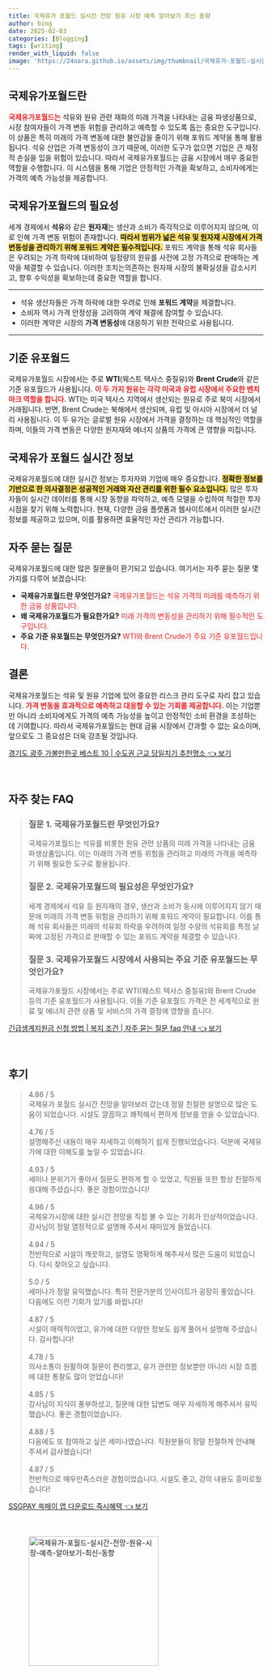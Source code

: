 ```yaml
---
title: 국제유가 포월드 실시간 전망 원유 시장 예측 알아보기 최신 동향
author: bing
date: 2025-02-03
categories: [Blogging]
tags: [writing]
render_with_liquid: false
image: 'https://24nara.github.io/assets/img/thumbnail/국제유가-포월드-실시간-전망-원유-시장-예측-알아보기-최신-동향.webp'
---
```



<h2 id='국제유가포월드란'>국제유가포월드란</h2>

<p><b><span style="color: #ee2323;">국제유가포월드는</span></b> 석유와 원유 관련 재화의 미래 가격을 나타내는 금융 파생상품으로, 시장 참여자들이 가격 변동 위험을 관리하고 예측할 수 있도록 돕는 중요한 도구입니다. 이 상품은 특히 미래의 가격 변동에 대한 불안감을 줄이기 위해 포워드 계약을 통해 활용됩니다. 석유 산업은 가격 변동성이 크기 때문에, 이러한 도구가 없으면 기업은 큰 재정적 손실을 입을 위험이 있습니다. 따라서 국제유가포월드는 금융 시장에서 매우 중요한 역할을 수행합니다. 이 시스템을 통해 기업은 안정적인 가격을 확보하고, 소비자에게는 가격의 예측 가능성을 제공합니다.</p>

<h2 id='국제유가포월드의 필요성'>국제유가포월드의 필요성</h2>

<p>세계 경제에서 <b>석유</b>와 같은 <b>원자재</b>는 생산과 소비가 즉각적으로 이루어지지 않으며, 이로 인해 가격 변동 위험이 존재합니다. <b><span style="background-color: #ffe066;">따라서 범위가 넓은 석유 및 원자재 시장에서 가격 변동성을 관리하기 위해 포워드 계약은 필수적입니다.</span></b> 포워드 계약을 통해 석유 회사들은 우려되는 가격 하락에 대비하여 일정량의 원유를 사전에 고정 가격으로 판매하는 계약을 체결할 수 있습니다. 이러한 조치는의존하는 원자재 시장의 불확실성을 감소시키고, 향후 수익성을 확보하는데 중요한 역할을 합니다.</p>

<hr />

<ul>
    <li>석유 생산자들은 가격 하락에 대한 우려로 인해 <b>포워드 계약</b>을 체결합니다.</li>
    <li>소비자 역시 가격 안정성을 고려하여 계약 체결에 참여할 수 있습니다.</li>
    <li>이러한 계약은 시장의 <b>가격 변동성</b>에 대응하기 위한 전략으로 사용됩니다.</li>
</ul>

<hr />

<h2 id='기준유포월드'>기준 유포월드</h2>

<p>국제유가포월드 시장에서는 주로 <b>WTI</b>(웨스트 텍사스 중질유)와 <b>Brent Crude</b>와 같은 기준 유포월드가 사용됩니다. <b><span style="color: #ee2323;">이 두 가지 원유는 각각 미국과 유럽 시장에서 주요한 벤치마크 역할을 합니다.</span></b> WTI는 미국 텍사스 지역에서 생산되는 원유로 주로 북미 시장에서 거래됩니다. 반면, Brent Crude는 북해에서 생산되며, 유럽 및 아시아 시장에서 더 널리 사용됩니다. 이 두 유가는 글로벌 원유 시장에서 가격을 결정하는 데 핵심적인 역할을 하며, 이들의 가격 변동은 다양한 원자재와 에너지 상품의 가격에 큰 영향을 미칩니다.</p>

<h2 id='실시간 정보'>국제유가 포월드 실시간 정보</h2>

<p>국제유가포월드에 대한 실시간 정보는 투자자와 기업에 매우 중요합니다. <b><span style="background-color: #ffe066;">정확한 정보를 기반으로 한 의사결정은 성공적인 거래와 자산 관리를 위한 필수 요소입니다.</span></b> 많은 투자자들이 실시간 데이터를 통해 시장 동향을 파악하고, 예측 모델을 수립하여 적절한 투자 시점을 찾기 위해 노력합니다. 현재, 다양한 금융 플랫폼과 웹사이트에서 이러한 실시간 정보를 제공하고 있으며, 이를 활용하면 효율적인 자산 관리가 가능합니다.</p>

<h2 id='자주 묻는 질문'>자주 묻는 질문</h2>

<p>국제유가포월드에 대한 많은 질문들이 환기되고 있습니다. 여기서는 자주 묻는 질문 몇 가지를 다루어 보겠습니다:</p>

<ul>
    <li><b>국제유가포월드란 무엇인가요?</b> <span style="color: #ee2323;">국제유가포월드는 석유 가격의 미래를 예측하기 위한 금융 상품입니다.</span></li>
    <li><b>왜 국제유가포월드가 필요한가요?</b> <span style="color: #ee2323;">미래 가격의 변동성을 관리하기 위해 필수적인 도구입니다.</span></li>
    <li><b>주요 기준 유포월드는 무엇인가요?</b> <span style="color: #ee2323;">WTI와 Brent Crude가 주요 기준 유포월드입니다.</span></li>
</ul>

<h2 id='결론'>결론</h2>

<p>국제유가포월드는 석유 및 원유 기업에 있어 중요한 리스크 관리 도구로 자리 잡고 있습니다. <b><span style="color: #ee2323;">가격 변동을 효과적으로 예측하고 대응할 수 있는 기회를 제공합니다.</span></b> 이는 기업뿐만 아니라 소비자에게도 가격의 예측 가능성을 높이고 안정적인 소비 환경을 조성하는 데 기여합니다. 따라서 국제유가포월드는 현대 금융 시장에서 간과할 수 없는 요소이며, 앞으로도 그 중요성은 더욱 강조될 것입니다.</p>


<p><a class="click-button" title="경기도 광주 가볼만한곳 베스트 10 | 수도권 근교 당일치기 추천명소" href="https://24nara.github.io/posts/%EA%B2%BD%EA%B8%B0%EB%8F%84-%EA%B4%91%EC%A3%BC-%EA%B0%80%EB%B3%BC%EB%A7%8C%ED%95%9C%EA%B3%B3-%EB%B2%A0%EC%8A%A4%ED%8A%B8-10-%EC%88%98%EB%8F%84%EA%B6%8C-%EA%B7%BC%EA%B5%90-%EB%8B%B9%EC%9D%BC%EC%B9%98%EA%B8%B0-%EC%B6%94%EC%B2%9C%EB%AA%85%EC%86%8C/" rel="dofollow">경기도 광주 가볼만한곳 베스트 10 | 수도권 근교 당일치기 추천명소 👈 보기</a></p><br>
<h2 id='자주_찾는_FAQ'>자주 찾는 FAQ</h2>
<div itemscope="" itemtype="https://schema.org/FAQPage"> 
<blockquote> 
<div itemscope="" itemprop="mainEntity" itemtype="https://schema.org/Question"> 
<h3 itemprop="name">질문 1. 국제유가포월드란 무엇인가요?</h3> 
<div itemscope="" itemprop="acceptedAnswer" itemtype="https://schema.org/Answer"> 
<span itemprop="text"> 
<p>국제유가포월드는 석유를 비롯한 원유 관련 상품의 미래 가격을 나타내는 금융 파생상품입니다. 이는 미래의 가격 변동 위험을 관리하고 미래의 가격을 예측하기 위해 필요한 도구로 활용됩니다.</p> 
</span> 
</div> 
</div> 

<div itemscope="" itemprop="mainEntity" itemtype="https://schema.org/Question"> 
<h3 itemprop="name">질문 2. 국제유가포월드의 필요성은 무엇인가요?</h3> 
<div itemscope="" itemprop="acceptedAnswer" itemtype="https://schema.org/Answer"> 
<span itemprop="text"> 
<p>세계 경제에서 석유 등 원자재의 경우, 생산과 소비가 동시에 이루어지지 않기 때문에 미래의 가격 변동 위험을 관리하기 위해 포워드 계약이 필요합니다. 이를 통해 석유 회사들은 미래의 석유회 하락을 우려하여 일정 수량의 석유회를 특정 날짜에 고정된 가격으로 판매할 수 있는 포워드 계약을 체결할 수 있습니다.</p> 
</span> 
</div> 
</div> 

<div itemscope="" itemprop="mainEntity" itemtype="https://schema.org/Question"> 
<h3 itemprop="name">질문 3. 국제유가포월드 시장에서 사용되는 주요 기준 유포월드는 무엇인가요?</h3> 
<div itemscope="" itemprop="acceptedAnswer" itemtype="https://schema.org/Answer"> 
<span itemprop="text"> 
<p>국제유가포월드 시장에서는 주로 WTI(웨스트 텍사스 중질유)와 Brent Crude 등의 기준 유포월드가 사용됩니다. 이들 기준 유포월드 가격은 전 세계적으로 원료 및 에너지 관련 상품 및 서비스의 가격 결정에 영향을 줍니다.</p> 
</span> 
</div> 
</div> 
</blockquote> 
</div>
<p><a class="click-button" title="긴급생계지원금 신청 방법 | 복지 조건 | 자주 묻는 질문 faq 안내" href="https://24nara.github.io/posts/%EA%B8%B4%EA%B8%89%EC%83%9D%EA%B3%84%EC%A7%80%EC%9B%90%EA%B8%88-%EC%8B%A0%EC%B2%AD-%EB%B0%A9%EB%B2%95-%EB%B3%B5%EC%A7%80-%EC%A1%B0%EA%B1%B4-%EC%9E%90%EC%A3%BC-%EB%AC%BB%EB%8A%94-%EC%A7%88%EB%AC%B8-faq-%EC%95%88%EB%82%B4/" rel="dofollow">긴급생계지원금 신청 방법 | 복지 조건 | 자주 묻는 질문 faq 안내 👈 보기</a></p><br>
<h2 id='후기'>후기</h2>
<div itemscope itemtype="https://schema.org/Product">
  <blockquote>
  <div itemprop="review" itemscope itemtype="https://schema.org/Review">
      <div itemprop="reviewRating" itemscope itemtype="https://schema.org/Rating"> <span itemprop="ratingValue">4.86</span> / <span itemprop="bestRating">5</span> </div>
      <span itemprop="reviewBody">국제유가 포월드 실시간 전망을 알아보러 갔는데 정말 친절한 설명으로 많은 도움이 되었습니다. 시설도 깔끔하고 쾌적해서 편하게 정보를 얻을 수 있었습니다.</span>
  </div>
  <br>
  <div itemprop="review" itemscope itemtype="https://schema.org/Review">
      <div itemprop="reviewRating" itemscope itemtype="https://schema.org/Rating"> <span itemprop="ratingValue">4.76</span> / <span itemprop="bestRating">5</span> </div>
      <span itemprop="reviewBody">설명해주신 내용이 매우 자세하고 이해하기 쉽게 진행되었습니다. 덕분에 국제유가에 대한 이해도를 높일 수 있었습니다.</span>
  </div>
  <br>
  <div itemprop="review" itemscope itemtype="https://schema.org/Review">
      <div itemprop="reviewRating" itemscope itemtype="https://schema.org/Rating"> <span itemprop="ratingValue">4.93</span> / <span itemprop="bestRating">5</span> </div>
      <span itemprop="reviewBody">세미나 분위기가 좋아서 질문도 편하게 할 수 있었고, 직원들 또한 항상 친절하게 응대해 주셨습니다. 좋은 경험이었습니다!</span>
  </div>
  <br>
  <div itemprop="review" itemscope itemtype="https://schema.org/Review">
      <div itemprop="reviewRating" itemscope itemtype="https://schema.org/Rating"> <span itemprop="ratingValue">4.96</span> / <span itemprop="bestRating">5</span> </div>
      <span itemprop="reviewBody">국제유가시장에 대한 실시간 전망을 직접 볼 수 있는 기회가 인상적이었습니다. 강사님이 정말 열정적으로 설명해 주셔서 재미있게 들었습니다.</span>
  </div>
  <br>
  <div itemprop="review" itemscope itemtype="https://schema.org/Review">
      <div itemprop="reviewRating" itemscope itemtype="https://schema.org/Rating"> <span itemprop="ratingValue">4.94</span> / <span itemprop="bestRating">5</span> </div>
      <span itemprop="reviewBody">전반적으로 시설이 깨끗하고, 설명도 명확하게 해주셔서 많은 도움이 되었습니다. 다시 찾아오고 싶습니다.</span>
  </div>
  <br>
  <div itemprop="review" itemscope itemtype="https://schema.org/Review">
      <div itemprop="reviewRating" itemscope itemtype="https://schema.org/Rating"> <span itemprop="ratingValue">5.0</span> / <span itemprop="bestRating">5</span> </div>
      <span itemprop="reviewBody">세미나가 정말 유익했습니다. 특히 전문가분의 인사이트가 굉장히 좋았습니다. 다음에도 이런 기회가 있기를 바랍니다!</span>
  </div>
  <br>
  <div itemprop="review" itemscope itemtype="https://schema.org/Review">
      <div itemprop="reviewRating" itemscope itemtype="https://schema.org/Rating"> <span itemprop="ratingValue">4.87</span> / <span itemprop="bestRating">5</span> </div>
      <span itemprop="reviewBody">시설이 매력적이었고, 유가에 대한 다양한 정보도 쉽게 풀어서 설명해 주셨습니다. 감사합니다!</span>
  </div>
  <br>
  <div itemprop="review" itemscope itemtype="https://schema.org/Review">
      <div itemprop="reviewRating" itemscope itemtype="https://schema.org/Rating"> <span itemprop="ratingValue">4.78</span> / <span itemprop="bestRating">5</span> </div>
      <span itemprop="reviewBody">의사소통이 원활하여 질문이 편리했고, 유가 관련한 정보뿐만 아니라 시장 흐름에 대한 통찰도 많이 얻었습니다!</span>
  </div>
  <br>
  <div itemprop="review" itemscope itemtype="https://schema.org/Review">
      <div itemprop="reviewRating" itemscope itemtype="https://schema.org/Rating"> <span itemprop="ratingValue">4.85</span> / <span itemprop="bestRating">5</span> </div>
      <span itemprop="reviewBody">강사님이 지식이 풍부하셨고, 질문에 대한 답변도 매우 자세하게 해주셔서 유익했습니다. 좋은 경험이었습니다.</span>
  </div>
  <br>
  <div itemprop="review" itemscope itemtype="https://schema.org/Review">
      <div itemprop="reviewRating" itemscope itemtype="https://schema.org/Rating"> <span itemprop="ratingValue">4.88</span> / <span itemprop="bestRating">5</span> </div>
      <span itemprop="reviewBody">다음에도 또 참여하고 싶은 세미나였습니다. 직원분들이 정말 친절하게 안내해 주셔서 감사했습니다!</span>
  </div>
  <br>
  <div itemprop="review" itemscope itemtype="https://schema.org/Review">
      <div itemprop="reviewRating" itemscope itemtype="https://schema.org/Rating"> <span itemprop="ratingValue">4.87</span> / <span itemprop="bestRating">5</span> </div>
      <span itemprop="reviewBody">전반적으로 매우만족스러운 경험이었습니다. 시설도 좋고, 강의 내용도 흥미로웠습니다!</span>
  </div>
  </blockquote>
</div>
<p><a class="click-button" title="SSGPAY 쓱페이 앱 다운로드 즉시혜택" href="https://24nara.github.io/posts/SSGPAY-%EC%93%B1%ED%8E%98%EC%9D%B4-%EC%95%B1-%EB%8B%A4%EC%9A%B4%EB%A1%9C%EB%93%9C-%EC%A6%89%EC%8B%9C%ED%98%9C%ED%83%9D/" rel="dofollow">SSGPAY 쓱페이 앱 다운로드 즉시혜택 👈 보기</a></p><br>
<figure class="image"><img src="https://24nara.github.io/assets/img/thumbnail/국제유가-포월드-실시간-전망-원유-시장-예측-알아보기-최신-동향.webp" alt="국제유가-포월드-실시간-전망-원유-시장-예측-알아보기-최신-동향" width="256" height="256"></figure>